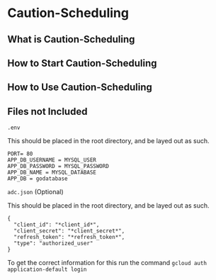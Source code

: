 # Caution-Scheduling

## What is Caution-Scheduling

## How to Start Caution-Scheduling

## How to Use Caution-Scheduling

## Files not Included

```.env```

This should be placed in the root directory, and be layed out as such. 
```
PORT= 80
APP_DB_USERNAME = MYSQL_USER
APP_DB_PASSWORD = MYSQL_PASSWORD
APP_DB_NAME = MYSQL_DATABASE
APP_DB = godatabase
```

```adc.json``` (Optional)

This should be placed in the root directory, and be layed out as such. 
```
{
  "client_id": "*client_id*",
  "client_secret": "*client_secret*",
  "refresh_token": "*refresh_token*",
  "type": "authorized_user"
}
```
To get the correct information for this run the command ```gcloud auth application-default login```
